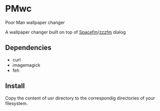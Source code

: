 # PMwc
Poor Man wallpaper changer

A wallpaper changer built on top of [Spacefm](http://ignorantguru.github.io/spacefm/spacefm-manual-en.html#dialog "Spacefm dialog")/[zzzfm](https://gitlab.com/antix-contribs/zzzfm) dialog


## Dependencies

 - curl
 - imagemagick
 - feh


## Install

Copy the content of  usr directory to the correspondig directories of your filesystem.
